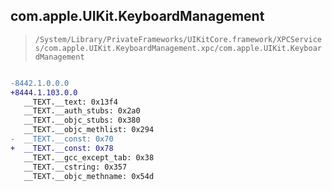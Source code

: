 ## com.apple.UIKit.KeyboardManagement

> `/System/Library/PrivateFrameworks/UIKitCore.framework/XPCServices/com.apple.UIKit.KeyboardManagement.xpc/com.apple.UIKit.KeyboardManagement`

```diff

-8442.1.0.0.0
+8444.1.103.0.0
   __TEXT.__text: 0x13f4
   __TEXT.__auth_stubs: 0x2a0
   __TEXT.__objc_stubs: 0x380
   __TEXT.__objc_methlist: 0x294
-  __TEXT.__const: 0x70
+  __TEXT.__const: 0x78
   __TEXT.__gcc_except_tab: 0x38
   __TEXT.__cstring: 0x357
   __TEXT.__objc_methname: 0x54d

```
